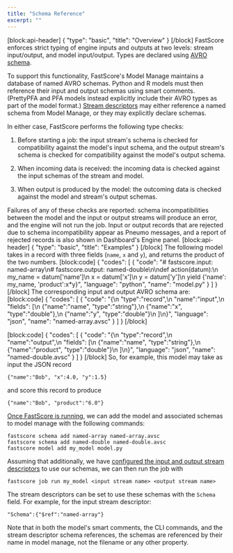 ```yaml
---
title: "Schema Reference"
excerpt: ""
---
```

[block:api-header]
{
  "type": "basic",
  "title": "Overview"
}
[/block]
FastScore enforces strict typing of engine inputs and outputs at two levels: stream input/output, and model input/output. Types are declared using [AVRO schema](https://avro.apache.org/docs/1.8.1/). 

To support this functionality, FastScore's Model Manage maintains a database of named AVRO schemas. Python and R models must then reference their input and output schemas using smart comments. (PrettyPFA and PFA models instead explicitly include their AVRO types as part of the model format.) [Stream descriptors](doc:stream-descriptors) may either reference a named schema from Model Manage, or they may explicitly declare schemas.

In either case, FastScore performs the following type checks:

1. Before starting a job: the input stream's schema is checked for compatibility against the model's input schema, and the output stream's schema is checked for compatibility against the model's output schema.

2. When incoming data is received: the incoming data is checked against the input schemas of the stream and model.

3. When output is produced by the model: the outcoming data is checked against the model and stream's output schemas. 

Failures of any of these checks are reported: schema incompatibilities between the model and the input or output streams will produce an error, and the engine will not run the job. Input or output records that are rejected due to schema incompatibility appear as Pneumo messages, and a report of rejected records is also shown in Dashboard's Engine panel.
[block:api-header]
{
  "type": "basic",
  "title": "Examples"
}
[/block]
The following model takes in a record with three fields (`name`, `x` and `y`), and returns the product of the two numbers.
[block:code]
{
  "codes": [
    {
      "code": "# fastscore.input: named-array\n# fastscore.output: named-double\n\ndef action(datum):\n      my_name = datum['name']\n      x = datum['x']\n      y = datum['y']\n      yield {'name': my_name, 'product':x*y}",
      "language": "python",
      "name": "model.py"
    }
  ]
}
[/block]
The corresponding input and output AVRO schema are:
[block:code]
{
  "codes": [
    {
      "code": "{\n  \"type\":\"record\",\n  \"name\":\"input\",\n  \"fields\": [\n    {\"name\":\"name\", \"type\":\"string\"},\n    {\"name\":\"x\", \"type\":\"double\"},\n    {\"name\":\"y\", \"type\":\"double\"}\n    ]\n}",
      "language": "json",
      "name": "named-array.avsc"
    }
  ]
}
[/block]

[block:code]
{
  "codes": [
    {
      "code": "{\n  \"type\":\"record\",\n  \"name\":\"output\",\n  \"fields\": [\n    {\"name\":\"name\", \"type\":\"string\"},\n    {\"name\":\"product\", \"type\":\"double\"}\n    ]\n}",
      "language": "json",
      "name": "named-double.avsc"
    }
  ]
}
[/block]
So, for example, this model may take as input the JSON record
```
{"name":"Bob", "x":4.0, "y":1.5}
```
and score this record to produce
```
{"name":"Bob", "product":"6.0"}
```

[Once FastScore is running](doc:getting-started-with-fastscore), we can add the model and associated schemas to model manage with the following commands:
```
fastscore schema add named-array named-array.avsc
fastscore schema add named-double named-double.avsc
fastscore model add my_model model.py
```
Assuming that additionally, we have [configured the input and output stream descriptors](doc:stream-descriptors) to use our schemas, we can then run the job with
```
fastscore job run my_model <input stream name> <output stream name>
```
The stream descriptors can be set to use these schemas with the `Schema` field. For example, for the input stream descriptor:
```
"Schema":{"$ref":"named-array"}
```
Note that in both the model's smart comments, the CLI commands, and the stream descriptor schema references, the schemas are referenced by their name in model manage, not the filename or any other property.